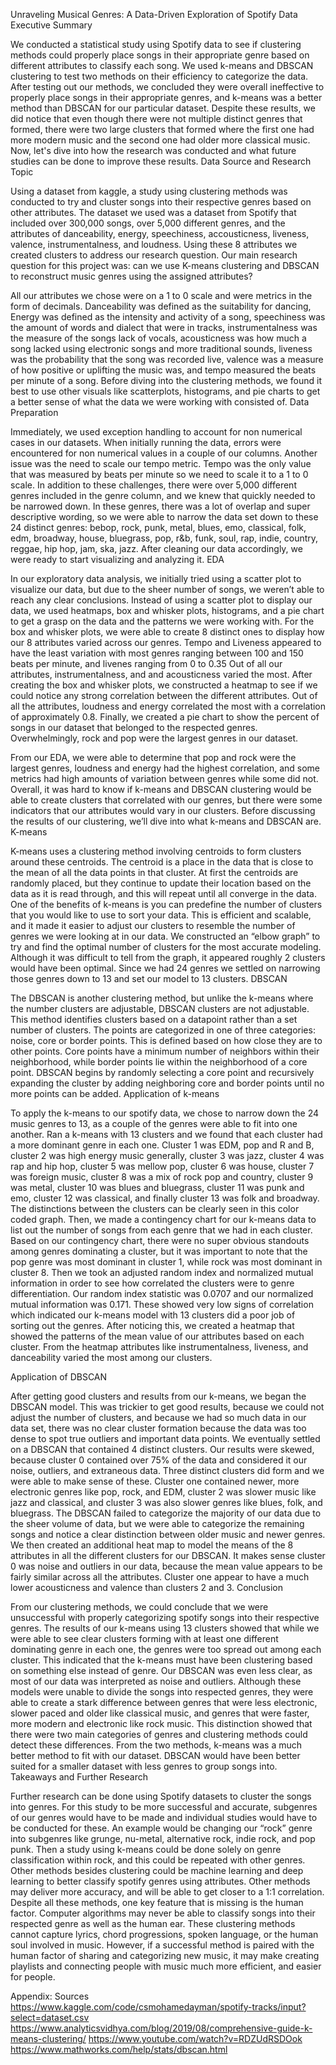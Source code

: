 Unraveling Musical Genres: A Data-Driven Exploration of Spotify Data
Executive Summary
	
 We conducted a statistical study using Spotify data to see if clustering methods could properly place songs in their appropriate genre based on different attributes to classify each song. We used k-means and DBSCAN clustering to test two methods on their efficiency to categorize the data. After testing out our methods, we concluded they were overall ineffective to properly place songs in their appropriate genres, and k-means was a better method than DBSCAN for our particular dataset. Despite these results, we did notice that even though there were not multiple distinct genres that formed, there were two large clusters that formed where the first one had more modern music and the second one had older more classical music. Now, let's dive into how the research was conducted and what future studies can be done to improve these results. 
Data Source and Research Topic
	
 
 Using a dataset from kaggle, a study using clustering methods was conducted to try and cluster songs into their respective genres based on other attributes. The dataset we used was a dataset from Spotify that included over 300,000 songs, over 5,000 different genres, and the attributes of danceability, energy, speechiness, accousticness, liveness, valence, instrumentalness, and loudness. Using these 8 attributes we created clusters to address our research question. Our main research question for this project was: can we use K-means clustering and DBSCAN to reconstruct music genres using the assigned attributes? 
	
 All our attributes we chose were on a 1 to 0 scale and were metrics in the form of decimals. Danceability was defined as the suitability for dancing, Energy was defined as the intensity and activity of a song, speechiness was the amount of words and dialect that were in tracks, instrumentalness was the measure of the songs lack of vocals, acousticness was how much a song lacked using electronic songs and more traditional sounds, liveness was the probability that the song was recorded live, valence was a measure of how positive or uplifting the music was, and tempo measured the beats per minute of a song. Before diving into the clustering methods, we found it best to use other visuals like scatterplots, histograms, and pie charts to get a better sense of what the data we were working with consisted of. 
Data Preparation
	
 Immediately, we used exception handling to account for non numerical cases in our datasets. When initially running the data, errors were encountered for non numerical values in a couple of our columns. Another issue was the need to scale our tempo metric. Tempo was the only value that was measured by beats per minute so we need to scale it to a 1 to 0 scale. In addition to these challenges, there were over 5,000 different genres included in the genre column, and we knew that quickly needed to be narrowed down. In these genres, there was a lot of overlap and super descriptive wording, so we were able to narrow the data set down to these 24 distinct genres: bebop, rock, punk, metal, blues, emo, classical, folk, edm, broadway, house, bluegrass, pop, r&b, funk, soul, rap, indie, country, reggae, hip hop, jam, ska, jazz. After cleaning our data accordingly, we were ready to start visualizing and analyzing it. 
EDA

In our exploratory data analysis, we initially tried using a scatter plot to visualize our data, but due to the sheer number of songs, we weren’t able to reach any clear conclusions. Instead of using a scatter plot to display our data, we used heatmaps, box and whisker plots, histograms, and a pie chart to get a grasp on the data and the patterns we were working with. For the box and whisker plots, we were able to create 8 distinct ones to display how our 8 attributes varied across our genres. Tempo and Liveness appeared to have the least variation with most genres ranging between 100 and 150 beats per minute, and livenes ranging from 0 to 0.35 Out of all our attributes, instrumentalness, and and acousticness varied the most.  After creating the box and whisker plots, we constructed a heatmap to see if we could notice any strong correlation between the different attributes. Out of all the attributes, loudness and energy correlated the most with a correlation of approximately 0.8. Finally, we created a pie chart to show the percent of songs in our dataset that belonged to the respected genres. Overwhelmingly, rock and pop were the largest genres in our dataset.

From our EDA, we were able to determine that pop and rock were the largest genres, loudness and energy had the highest correlation, and some metrics had high amounts of variation between genres while some did not. Overall, it was hard to know if k-means and DBSCAN clustering would be able to create clusters that correlated with our genres, but there were some indicators that our attributes would vary in our clusters. Before discussing the results of our clustering, we’ll dive into what k-means and DBSCAN are. 
K-means
	
 
 K-means uses a clustering method involving centroids to form clusters around these centroids. The centroid is a place in the data that is close to the mean of all the data points in that cluster. At first the centroids are randomly placed, but they continue to update their location based on the data as it is read through, and this will repeat until all converge in the data. One of the benefits of k-means is you can predefine the number of clusters that you would like to use to sort your data. This is efficient and scalable, and it made it easier to adjust our clusters to resemble the number of genres we were looking at in our data. We constructed an “elbow graph” to try and find the optimal number of clusters for the most accurate modeling. Although it was difficult to tell from the graph, it appeared roughly 2 clusters would have been optimal. Since we had 24 genres we settled on narrowing those genres down to 13 and set our model to 13 clusters. 
DBSCAN
	
 The DBSCAN is another clustering method, but unlike the k-means where the number clusters are adjustable, DBSCAN clusters are not adjustable. This method identifies clusters based on a datapoint rather than a set number of clusters. The points are categorized in one of three categories: noise, core or border points. This is defined based on how close they are to other points. Core points have a minimum number of neighbors within their neighborhood, while border points lie within the neighborhood of a core point. DBSCAN begins by randomly selecting a core point and recursively expanding the cluster by adding neighboring core and border points until no more points can be added. 
Application of k-means
	
 To apply the k-means to our spotify data, we chose to narrow down the 24 music genres to 13, as a couple of the genres were able to fit into one another. Ran a k-means with 13 clusters and we found that each cluster had a more dominant genre in each one. Cluster 1 was EDM, pop and R and B, cluster 2 was high energy music generally, cluster 3 was jazz, cluster 4 was rap and hip hop, cluster 5 was mellow pop, cluster 6 was house, cluster 7 was foreign music, cluster 8 was a mix of rock pop and country, cluster 9 was metal, cluster 10 was blues and bluegrass, cluster 11 was punk and emo, cluster 12 was classical, and finally cluster 13 was folk and broadway. The distinctions between the clusters can be clearly seen in this color coded graph. 
Then, we made  a contingency chart for our k-means data to list out the number of songs from each genre that we had in each cluster. Based on our contingency chart, there were no super obvious standouts among genres dominating a cluster, but it was important to note that the pop genre was most dominant in cluster 1, while rock was most dominant in cluster 8. Then we took an adjusted random index and normalized mutual information in order to see how correlated the clusters were to genre differentiation. Our random index statistic was 0.0707 and our normalized mutual information was 0.171. These showed very low signs of correlation which indicated our k-means model with 13 clusters did a poor job of sorting out the genres. After noticing this, we created a heatmap that showed the patterns of the mean value of our attributes based on each cluster. From the heatmap attributes like instrumentalness, liveness, and danceability varied the most among our clusters. 
	
Application of DBSCAN
	
 After getting good clusters and results from our k-means, we began the DBSCAN model. This was trickier to get good results, because we could not adjust the number of clusters, and because we had so much data in our data set, there was no clear cluster formation because the data was too dense to spot true outliers and important data points. We eventually settled on a DBSCAN that contained 4 distinct clusters. Our results were skewed, because cluster 0 contained over 75% of the data and considered it our noise, outliers, and extraneous data. Three distinct clusters did form and we were able to make sense of these. Cluster one  contained newer, more electronic genres like pop, rock, and EDM, cluster 2 was slower music like jazz and classical, and cluster 3 was also slower genres like blues, folk, and bluegrass.  The DBSCAN failed to categorize the majority of our data due to the sheer volume of data, but we were able to categorize the remaining songs and notice a clear distinction between older music and newer genres. We then created an additional heat map to model the means of the 8 attributes in all the different clusters for our DBSCAN. It makes sense cluster 0 was noise and outliers in our data, because the mean value appears to be fairly similar across all the attributes. Cluster one appear to have a much lower acousticness and valence than clusters 2 and 3. 
Conclusion
	
 From our clustering methods, we could conclude that we were unsuccessful with properly categorizing spotify songs into their respective genres. The results of our k-means using 13 clusters showed that while we were able to see clear clusters forming with at least one different dominating genre in each one, the genres were too spread out among each cluster. This indicated that the k-means must have been clustering based on something else instead of genre. Our DBSCAN was even less clear, as most of our data was interpreted as noise and outliers. Although these models were unable to divide the songs into respected genres, they were able to create a stark difference between genres that were less electronic, slower paced and older like classical music, and genres that were faster, more modern and electronic like rock music. This distinction showed that there were two main categories of genres and clustering methods could detect these differences. From the two methods, k-means was a much better method to fit with our dataset. DBSCAN would have been better suited for a smaller dataset with less genres to group songs into. 
Takeaways and Further Research 
	
 Further research can be done using Spotify datasets to cluster the songs into genres. For this study to be more successful and accurate, subgenres of our genres would have to be made and individual studies would have to be conducted for these. An example would be changing our “rock” genre into subgenres like grunge, nu-metal, alternative rock, indie rock, and pop punk. Then a study using k-means could be done solely on genre classification within rock, and this could be repeated with other genres. Other methods besides clustering could be machine learning and deep learning to better classify spotify genres using attributes. Other methods may deliver more accuracy, and will be able to get closer to a 1:1 correlation. Despite all these methods, one key feature that is missing is the human factor. Computer algorithms may never be able to classify songs into their respected genre as well as the human ear. These clustering methods cannot capture lyrics, chord progressions, spoken language, or the human soul involved in music. However, if a successful method is paired with the human factor of sharing and categorizing new music, it may make creating playlists and connecting people with music much more efficient, and easier for people.  

Appendix: Sources 
https://www.kaggle.com/code/csmohamedayman/spotify-tracks/input?select=dataset.csv
https://www.analyticsvidhya.com/blog/2019/08/comprehensive-guide-k-means-clustering/
https://www.youtube.com/watch?v=RDZUdRSDOok
https://www.mathworks.com/help/stats/dbscan.html





 
